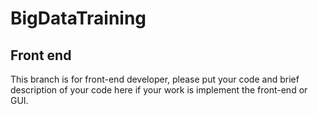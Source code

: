 # BigDataTraining
## Front end

This branch is for front-end developer, please put your code and brief description of your code here if your work is implement the front-end or GUI.
